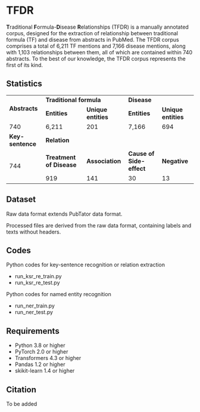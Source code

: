 # TFDR

**T**raditional **F**ormula-**D**isease **R**elationships (TFDR) is a manually annotated corpus, designed for the extraction of relationship between traditional formula (TF) and disease from abstracts in PubMed. The TFDR corpus comprises a total of 6,211 TF mentions and 7,166 disease mentions, along with 1,103 relationships between them, all of which are contained within 740 abstracts. To the best of our knowledge, the TFDR corpus represents the first of its kind.


## Statistics

<table>
<tbody>
  <tr>
    <td rowspan="2"><b>Abstracts</b></td>
    <td colspan="2"><b>Traditional formula</b></td>
    <td colspan="2"><b>Disease</b></td>
  </tr>
  <tr>
    <td><b>Entities</b></td>
    <td><b>Unique entities</b></td>
    <td><b>Entities</b></td>
    <td><b>Unique entities</b></td>
  </tr>
  <tr>
    <td>740</td>
    <td>6,211</td>
    <td>201</td>
    <td>7,166</td>
    <td>694</td>
  </tr>
  <tr>
    <td><b>Key-sentence</b></td>
    <td colspan="4"><b>Relation</b></td>
  </tr>
  <tr>
    <td rowspan="2">744</td>
    <td><b>Treatment of Disease</b></td>
    <td><b>Association</b></td>
    <td><b>Cause of Side-effect</b></td>
    <td><b>Negative</b></td>
  </tr>
  <tr>
    <td>919</td>
    <td>141</td>
    <td>30</td>
    <td>13</td>
  </tr>
</tbody>
</table>

## Dataset
Raw data format extends PubTator data format.

Processed files are derived from the raw data format, containing labels and texts without headers.


## Codes
Python codes for key-sentence recognition or relation extraction
- run_ksr_re_train.py
- run_ksr_re_test.py
  
Python codes for named entity recognition
- run_ner_train.py
- run_ner_test.py


## Requirements
- Python 3.8 or higher
- PyTorch 2.0 or higher
- Transformers 4.3 or higher
- Pandas 1.2 or higher
- skikit-learn 1.4 or higher

## Citation
To be added
